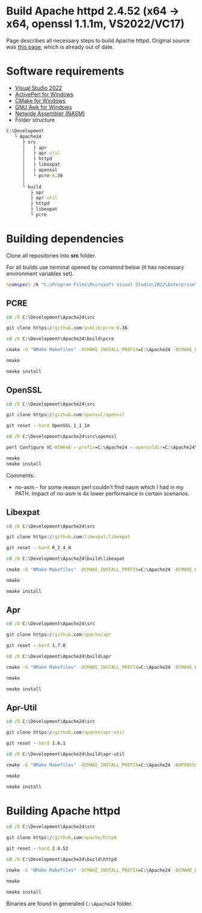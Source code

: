 # Build Apache httpd 2.4.52 (x64 -> x64, openssl 1.1.1m, VS2022/VC17)
Page describes all necessary steps to build Apache httpd. Original source was [this page](https://www.apachelounge.com/viewtopic.php?t=6462), which is already out of date.

# Software requirements
- [Visual Studio 2022](https://visualstudio.microsoft.com/vs/community/)
- [ActivePerl for Windows](https://www.activestate.com/products/perl/)
- [CMake for Windows](https://cmake.org/download/)
- [GNU Awk for Windows](http://gnuwin32.sourceforge.net/packages/gawk.htm)
- [Netwide Assembler (NASM)](https://www.nasm.us/)
- Folder structure

```cmd
C:\Development
   └ Apache24
      ├ src
      │   ├ apr
      │   ├ apr-util
      │   ├ httpd
      │   ├ libexpat
      │   ├ openssl
      │   └ pcre-8.36
      │
      └ build
         ├ apr
         ├ apr-util
         ├ httpd
         ├ libexpat
         └ pcre
```

# Building dependencies
Clone all repositories into **src** folder.

For all builds use terminal opened by comamnd below (it has necessary environment variables set).
```cmd
%comspec% /k "C:\Program Files\Microsoft Visual Studio\2022\Enterprise\VC\Auxiliary\Build\vcvars64.bat"
```

## PCRE
```cmd
cd /D C:\Development\Apache24\src

git clone https://github.com/asmlib/pcre-8.36

cd /D C:\Development\Apache24\build\pcre

cmake -G "NMake Makefiles" -DCMAKE_INSTALL_PREFIX=C:\Apache24 -DCMAKE_BUILD_TYPE=RelWithDebInfo -DBUILD_SHARED_LIBS=ON -DPCRE_BUILD_TESTS=OFF -DPCRE_BUILD_PCRECPP=OFF -DPCRE_BUILD_PCREGREP=OFF -DPCRE_SUPPORT_PCREGREP_JIT=OFF -DPCRE_SUPPORT_UTF=ON -DPCRE_SUPPORT_UNICODE_PROPERTIES=ON -DPCRE_NEWLINE=CRLF -DINSTALL_MSVC_PDB=OFF ..\..\src\pcre-8.36

nmake

nmake install
```

## OpenSSL
```cmd
cd /D C:\Development\Apache24\src

git clone https://github.com/openssl/openssl

git reset --hard OpenSSL_1_1_1m

cd /D C:\Development\Apache24\src\openssl

perl Configure VC-WIN64A --prefix=C:\Apache24 --openssldir=C:\Apache24\conf enable-camellia no-idea no-mdc2 no-ssl2 no-ssl3 no-zlib no-asm

nmake
nmake install
```

Comments:
- no-asm - for some reason perl couldn't find nasm which I had in my PATH. Impact of no-asm is 4x lower performance in certain scenarios.

## Libexpat
```cmd
cd /D C:\Development\Apache24\src

git clone https://github.com/libexpat/libexpat

git reset --hard R_2_4_6

cd /D C:\Development\Apache24\build\libexpat

cmake -G "NMake Makefiles" -DCMAKE_INSTALL_PREFIX=C:\Apache24 -DCMAKE_BUILD_TYPE=RelWithDebInfo ..\..\src\libexpat\expat

nmake

nmake install

```

## Apr
```cmd
cd /D C:\Development\Apache24\src

git clone https://github.com/apache/apr

git reset --hard 1.7.0

cd /D C:\Development\Apache24\build\apr

cmake -G "NMake Makefiles" -DCMAKE_INSTALL_PREFIX=C:\Apache24 -DCMAKE_BUILD_TYPE=RelWithDebInfo -DMIN_WINDOWS_VER=0x0600 -DAPR_HAVE_IPV6=ON -DAPR_INSTALL_PRIVATE_H=ON -DAPR_BUILD_TESTAPR=OFF -DINSTALL_PDB=OFF ..\..\src\apr

nmake

nmake install
```

## Apr-Util
```cmd
cd /D C:\Development\Apache24\src

git clone https://github.com/apache/apr-util

git reset --hard 1.6.1

cd /D C:\Development\Apache24\build\apr-util

cmake -G "NMake Makefiles" -DCMAKE_INSTALL_PREFIX=C:\Apache24 -DOPENSSL_ROOT_DIR=C:\Apache24 -DCMAKE_BUILD_TYPE=RelWithDebInfo -DAPU_HAVE_CRYPTO=ON -DAPR_BUILD_TESTAPR=OFF -DINSTALL_PDB=OFF ..\..\src\apr-util

nmake

nmake install

```

# Building Apache httpd

```cmd
cd /D C:\Development\Apache24\src

git clone https://github.com/apache/httpd

git reset --hard 2.4.52

cd /D C:\Development\Apache24\build\httpd

cmake -G "NMake Makefiles" -DCMAKE_INSTALL_PREFIX=C:\Apache24 -DCMAKE_BUILD_TYPE=RelWithDebInfo -DENABLE_MODULES=i -DINSTALL_PDB=OFF ..\..\src\httpd

nmake

nmake install

```

Binaries are found in generated ``C:\Apache24`` folder.